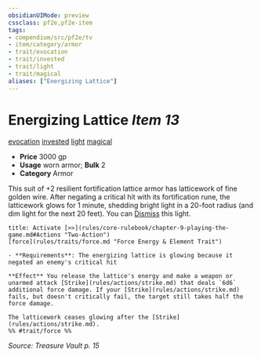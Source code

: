 ```yaml
---
obsidianUIMode: preview
cssclass: pf2e,pf2e-item
tags:
- compendium/src/pf2e/tv
- item/category/armor
- trait/evocation
- trait/invested
- trait/light
- trait/magical
aliases: ["Energizing Lattice"]
---
```

# Energizing Lattice *Item 13*  
[evocation](rules/traits/evocation.md "Evocation School Trait")  [invested](rules/traits/invested.md "Invested Item Trait")  [light](rules/traits/light.md "Light Effect Trait")  [magical](rules/traits/magical.md "Magical Item Trait")  

- **Price** 3000 gp
- **Usage** worn armor; **Bulk** 2
- **Category** Armor

This suit of +2 resilient fortification lattice armor has latticework of fine golden wire. After negating a critical hit with its fortification rune, the latticework glows for 1 minute, shedding bright light in a 20-foot radius (and dim light for the next 20 feet). You can [Dismiss](rules/actions/dismiss.md) this light.

```ad-embed-ability
title: Activate [>>](rules/core-rulebook/chapter-9-playing-the-game.md#Actions "Two-Action")
[force](rules/traits/force.md "Force Energy & Element Trait")  

- **Requirements**: The energizing lattice is glowing because it negated an enemy's critical hit

**Effect** You release the lattice's energy and make a weapon or unarmed attack [Strike](rules/actions/strike.md) that deals `6d6` additional force damage. If your [Strike](rules/actions/strike.md) fails, but doesn't critically fail, the target still takes half the force damage.

The latticework ceases glowing after the [Strike](rules/actions/strike.md).  
%% #trait/force %%
```

*Source: Treasure Vault p. 15*